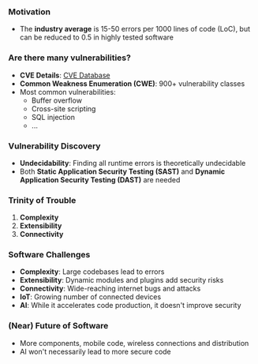 ### Motivation
- The **industry average** is 15-50 errors per 1000 lines of code (LoC), but can be reduced to 0.5 in highly tested software
### Are there many vulnerabilities?
- **CVE Details**: [CVE Database](https://www.cvedetails.com/)
- **Common Weakness Enumeration (CWE)**: 900+ vulnerability classes
- Most common vulnerabilities:
	- Buffer overflow
	- Cross-site scripting
	- SQL injection
	- ...
### Vulnerability Discovery
- **Undecidability**: Finding all runtime errors is theoretically undecidable
- Both **Static Application Security Testing (SAST)** and **Dynamic Application Security Testing (DAST)** are needed
### Trinity of Trouble
1. **Complexity**
2. **Extensibility**
3. **Connectivity**
### Software Challenges
- **Complexity**: Large codebases lead to errors
- **Extensibility**: Dynamic modules and plugins add security risks
- **Connectivity**: Wide-reaching internet bugs and attacks
- **IoT**: Growing number of connected devices
- **AI**: While it accelerates code production, it doesn't improve security
### (Near) Future of Software
- More components, mobile code, wireless connections and distribution
- AI won't necessarily lead to more secure code

